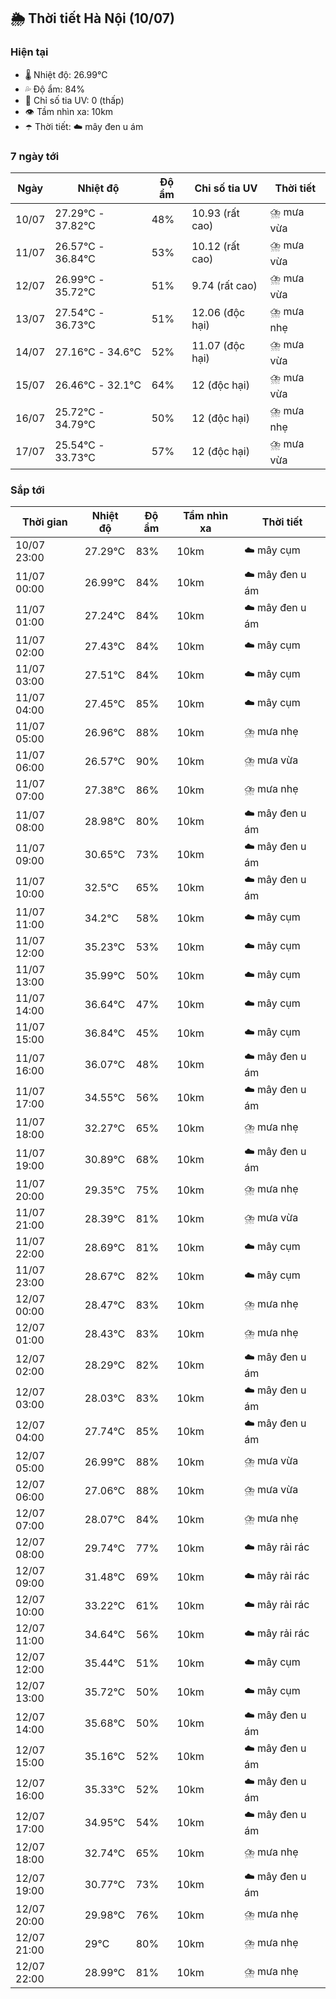 ## 🌦️ Thời tiết Hà Nội (10/07)

### Hiện tại

- 🌡️ Nhiệt độ: 26.99℃
- 💦 Độ ẩm: 84%
- 🌟 Chỉ số tia UV: 0 (thấp)
- 👁️ Tầm nhìn xa: 10km
- ☂️ Thời tiết: ☁️ mây đen u ám

### 7 ngày tới

| Ngày | Nhiệt độ | Độ ẩm | Chỉ số tia UV | Thời tiết |
| --- | --- | --- | --- | --- |
| 10/07 | 27.29℃ - 37.82℃ | 48% | 10.93 (rất cao) | ⛈️ mưa vừa |
| 11/07 | 26.57℃ - 36.84℃ | 53% | 10.12 (rất cao) | ⛈️ mưa vừa |
| 12/07 | 26.99℃ - 35.72℃ | 51% | 9.74 (rất cao) | ⛈️ mưa vừa |
| 13/07 | 27.54℃ - 36.73℃ | 51% | 12.06 (độc hại) | ⛈️ mưa nhẹ |
| 14/07 | 27.16℃ - 34.6℃ | 52% | 11.07 (độc hại) | ⛈️ mưa vừa |
| 15/07 | 26.46℃ - 32.1℃ | 64% | 12 (độc hại) | ⛈️ mưa vừa |
| 16/07 | 25.72℃ - 34.79℃ | 50% | 12 (độc hại) | ⛈️ mưa nhẹ |
| 17/07 | 25.54℃ - 33.73℃ | 57% | 12 (độc hại) | ⛈️ mưa vừa |

### Sắp tới

| Thời gian | Nhiệt độ | Độ ẩm | Tầm nhìn xa | Thời tiết |
| --- | --- | --- | --- | --- |
| 10/07 23:00 | 27.29℃ | 83% | 10km | ☁️ mây cụm |
| 11/07 00:00 | 26.99℃ | 84% | 10km | ☁️ mây đen u ám |
| 11/07 01:00 | 27.24℃ | 84% | 10km | ☁️ mây đen u ám |
| 11/07 02:00 | 27.43℃ | 84% | 10km | ☁️ mây cụm |
| 11/07 03:00 | 27.51℃ | 84% | 10km | ☁️ mây cụm |
| 11/07 04:00 | 27.45℃ | 85% | 10km | ☁️ mây cụm |
| 11/07 05:00 | 26.96℃ | 88% | 10km | ⛈️ mưa nhẹ |
| 11/07 06:00 | 26.57℃ | 90% | 10km | ⛈️ mưa vừa |
| 11/07 07:00 | 27.38℃ | 86% | 10km | ⛈️ mưa nhẹ |
| 11/07 08:00 | 28.98℃ | 80% | 10km | ☁️ mây đen u ám |
| 11/07 09:00 | 30.65℃ | 73% | 10km | ☁️ mây đen u ám |
| 11/07 10:00 | 32.5℃ | 65% | 10km | ☁️ mây đen u ám |
| 11/07 11:00 | 34.2℃ | 58% | 10km | ☁️ mây cụm |
| 11/07 12:00 | 35.23℃ | 53% | 10km | ☁️ mây cụm |
| 11/07 13:00 | 35.99℃ | 50% | 10km | ☁️ mây cụm |
| 11/07 14:00 | 36.64℃ | 47% | 10km | ☁️ mây cụm |
| 11/07 15:00 | 36.84℃ | 45% | 10km | ☁️ mây cụm |
| 11/07 16:00 | 36.07℃ | 48% | 10km | ☁️ mây đen u ám |
| 11/07 17:00 | 34.55℃ | 56% | 10km | ☁️ mây đen u ám |
| 11/07 18:00 | 32.27℃ | 65% | 10km | ⛈️ mưa nhẹ |
| 11/07 19:00 | 30.89℃ | 68% | 10km | ☁️ mây đen u ám |
| 11/07 20:00 | 29.35℃ | 75% | 10km | ⛈️ mưa nhẹ |
| 11/07 21:00 | 28.39℃ | 81% | 10km | ⛈️ mưa vừa |
| 11/07 22:00 | 28.69℃ | 81% | 10km | ☁️ mây cụm |
| 11/07 23:00 | 28.67℃ | 82% | 10km | ☁️ mây cụm |
| 12/07 00:00 | 28.47℃ | 83% | 10km | ⛈️ mưa nhẹ |
| 12/07 01:00 | 28.43℃ | 83% | 10km | ⛈️ mưa nhẹ |
| 12/07 02:00 | 28.29℃ | 82% | 10km | ☁️ mây đen u ám |
| 12/07 03:00 | 28.03℃ | 83% | 10km | ☁️ mây đen u ám |
| 12/07 04:00 | 27.74℃ | 85% | 10km | ☁️ mây đen u ám |
| 12/07 05:00 | 26.99℃ | 88% | 10km | ⛈️ mưa vừa |
| 12/07 06:00 | 27.06℃ | 88% | 10km | ⛈️ mưa vừa |
| 12/07 07:00 | 28.07℃ | 84% | 10km | ⛈️ mưa nhẹ |
| 12/07 08:00 | 29.74℃ | 77% | 10km | ☁️ mây rải rác |
| 12/07 09:00 | 31.48℃ | 69% | 10km | ☁️ mây rải rác |
| 12/07 10:00 | 33.22℃ | 61% | 10km | ☁️ mây rải rác |
| 12/07 11:00 | 34.64℃ | 56% | 10km | ☁️ mây rải rác |
| 12/07 12:00 | 35.44℃ | 51% | 10km | ☁️ mây cụm |
| 12/07 13:00 | 35.72℃ | 50% | 10km | ☁️ mây cụm |
| 12/07 14:00 | 35.68℃ | 50% | 10km | ☁️ mây đen u ám |
| 12/07 15:00 | 35.16℃ | 52% | 10km | ☁️ mây đen u ám |
| 12/07 16:00 | 35.33℃ | 52% | 10km | ☁️ mây đen u ám |
| 12/07 17:00 | 34.95℃ | 54% | 10km | ☁️ mây đen u ám |
| 12/07 18:00 | 32.74℃ | 65% | 10km | ⛈️ mưa nhẹ |
| 12/07 19:00 | 30.77℃ | 73% | 10km | ☁️ mây đen u ám |
| 12/07 20:00 | 29.98℃ | 76% | 10km | ⛈️ mưa nhẹ |
| 12/07 21:00 | 29℃ | 80% | 10km | ⛈️ mưa nhẹ |
| 12/07 22:00 | 28.99℃ | 81% | 10km | ⛈️ mưa nhẹ |
